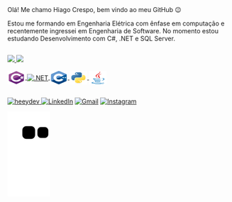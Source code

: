 </div>
Olá! Me chamo Hiago Crespo, bem vindo ao meu GitHub 😉

Estou me formando em Engenharia Elétrica com ênfase em computação e recentemente ingressei em Engenharia de Software.
No momento estou estudando Desenvolvimento com C#, .NET e SQL Server.

##
</div>

  <a href="https://github.com/heeydev">
  <img height="120em" src="https://github-readme-stats.vercel.app/api?username=heeydev&show_icons=true&theme=tokyonight&include_all_commits=true&count_private=true"/>
  <img height="120em" src="https://github-readme-stats.vercel.app/api/top-langs?username=heeydev&layout=compact&langs_count=15&theme=tokyonight" />
</div>
<div style="display: inline_block"><br>
  <img align="center" alt="Csharp" height="30" width="40" src="https://raw.githubusercontent.com/devicons/devicon/master/icons/csharp/csharp-original.svg">
  <img align="center" src="https://cdn.jsdelivr.net/gh/devicons/devicon/icons/dot-net/dot-net-original.svg" alt=".NET" title=".NET" height="30" width="30"/>
   <img align="center" src="https://raw.githubusercontent.com/devicons/devicon/master/icons/cplusplus/cplusplus-original.svg" alt="C++" title="C++" height="30" width="40"/>
  <img align="center" alt="Python" height="30" width="40" src="https://raw.githubusercontent.com/devicons/devicon/master/icons/python/python-original.svg">
  <img align="center" src="https://raw.githubusercontent.com/devicons/devicon/master/icons/java/java-original.svg" alt="Java" title="Java" height="30" width="40"/>
          
</div>
  
  ##
 
<div> 
  <span><img src="https://visitor-badge.laobi.icu/badge?page_id=heeydev" alt="heeydev"/></span>
  <a href="https://www.linkedin.com/in/hiago-crespo" target="_blank" rel="noopener noreferrer"><img src="https://img.shields.io/badge/LinkedIn-0077B5?style=lat-square&logo=linkedin&logoColor=white" alt="LinkedIn"></a>
  <a href="mailto:maciellbranco20@gmail.com"><img src="https://img.shields.io/badge/Gmail-white?style=flat&logo=Gmail&logoColor=red" alt="Gmail" /></a>
  <a href="https://www.instagram.com/hiagocrespo/" target="_blank" rel="noopener noreferrer"><img src="https://img.shields.io/badge/Instagram-E4405F?style=lat-square&logo=instagram&logoColor=white" alt="Instagram"></a>
 
  ![Snake animation](https://github.com/heeydev/heeydev/blob/output/github-contribution-grid-snake.svg)
 
</div>
